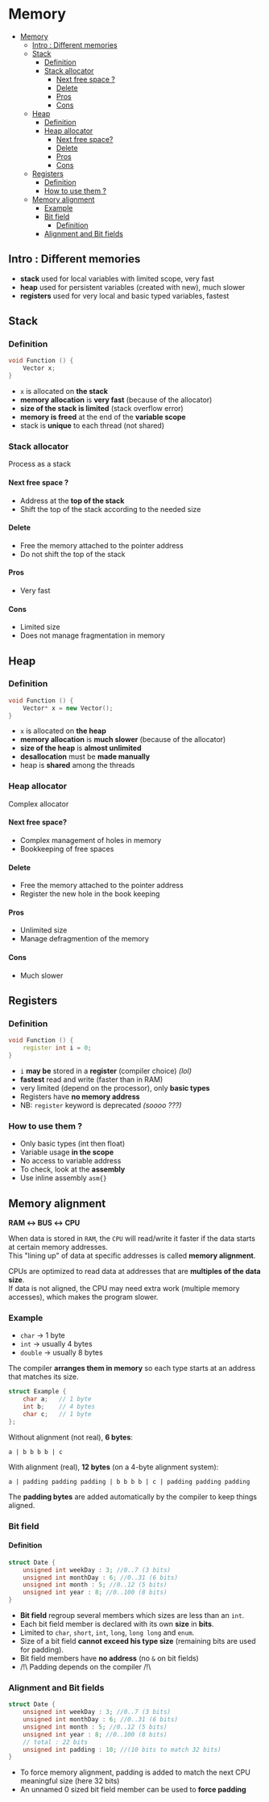 # Memory

- [Memory](#memory)
  - [Intro : Different memories](#intro--different-memories)
  - [Stack](#stack)
    - [Definition](#definition)
    - [Stack allocator](#stack-allocator)
      - [Next free space ?](#next-free-space-)
      - [Delete](#delete)
      - [Pros](#pros)
      - [Cons](#cons)
  - [Heap](#heap)
    - [Definition](#definition-1)
    - [Heap allocator](#heap-allocator)
      - [Next free space?](#next-free-space)
      - [Delete](#delete-1)
      - [Pros](#pros-1)
      - [Cons](#cons-1)
  - [Registers](#registers)
    - [Definition](#definition-2)
    - [How to use them ?](#how-to-use-them-)
  - [Memory alignment](#memory-alignment)
    - [Example](#example)
    - [Bit field](#bit-field)
      - [Definition](#definition-3)
    - [Alignment and Bit fields](#alignment-and-bit-fields)


## Intro : Different memories
- **stack** used for local variables with limited scope, very fast
- **heap** used for persistent variables (created with new), much slower
- **registers** used for very local and basic typed variables, fastest

## Stack
### Definition
```cpp
void Function () {
    Vector x;
}
```
- `x` is allocated on **the stack**
- **memory allocation** is **very fast** (because of the allocator)
- **size of the stack is limited** (stack overflow error)
- **memory is freed** at the end of the **variable scope**
- stack is **unique** to each thread (not shared)

### Stack allocator
Process as a stack

#### Next free space ?
  - Address at the **top of the stack**
  - Shift the top of the stack according to the needed size

#### Delete
  - Free the memory attached to the pointer address
  - Do not shift the top of the stack

#### Pros
- Very fast

#### Cons
- Limited size
- Does not manage fragmentation in memory

## Heap
### Definition
```cpp
void Function () {
    Vector* x = new Vector();
}
```

- `x` is allocated on **the heap**
- **memory allocation** is **much slower** (because of the
allocator)
- **size of the heap** is **almost unlimited**
- **desallocation** must be **made manually**
- heap is **shared** among the threads

### Heap allocator
Complex allocator

#### Next free space?
- Complex management of holes in memory
- Bookkeeping of free spaces
  
#### Delete
- Free the memory attached to the pointer address
- Register the new hole in the book keeping
  
#### Pros
- Unlimited size
- Manage defragmention of the memory
  
#### Cons
- Much slower

## Registers
### Definition
```cpp
void Function () {
    register int i = 0;
}
```
- ``i`` **may be** stored in a **register** (compiler choice) _(lol)_
- **fastest** read and write (faster than in RAM)
- very limited (depend on the processor), only **basic types**
- Registers have **no memory address**
- NB: ``register`` keyword is deprecated _(soooo ???)_
  
### How to use them ?
- Only basic types (int then float)
- Variable usage **in the scope**
- No access to variable address
- To check, look at the **assembly**
- Use inline assembly `asm{}`

## Memory alignment
**RAM ↔ BUS ↔ CPU**

When data is stored in `RAM`, the `CPU` will read/write it faster if the data starts at certain memory addresses.  
This "lining up" of data at specific addresses is called **memory alignment**.

CPUs are optimized to read data at addresses that are **multiples of the data size**.  
If data is not aligned, the CPU may need extra work (multiple memory accesses), which makes the program slower.

### Example

- `char` → 1 byte
- `int` → usually 4 bytes
- `double` → usually 8 bytes

The compiler **arranges them in memory** so each type starts at an address that matches its size.

```cpp
struct Example {
    char a;   // 1 byte
    int b;    // 4 bytes
    char c;   // 1 byte
};
```
Without alignment (not real), **6 bytes**:
```
a | b b b b | c
```

With alignment (real), **12 bytes** (on a 4-byte alignment system):
```
a | padding padding padding | b b b b | c | padding padding padding
```
The **padding bytes** are added automatically by the compiler to keep things aligned.

### Bit field
#### Definition
```cpp
struct Date {
    unsigned int weekDay : 3; //0..7 (3 bits)
    unsigned int monthDay : 6; //0..31 (6 bits)
    unsigned int month : 5; //0..12 (5 bits)
    unsigned int year : 8; //0..100 (8 bits)
}

```

- **Bit field** regroup several members which sizes are less than an `int`.  
- Each bit field member is declared with its own **size** in **bits**.  
- Limited to `char`, `short`, `int`, `long`, `long long` and `enum`.  
- Size of a bit field **cannot exceed his type size** (remaining bits are used for padding).
- Bit field members have **no address** (no `&` on bit fields)
- /!\ Padding depends on the compiler /!\
  
### Alignment and Bit fields
```cpp
struct Date {
    unsigned int weekDay : 3; //0..7 (3 bits)
    unsigned int monthDay : 6; //0..31 (6 bits)
    unsigned int month : 5; //0..12 (5 bits)
    unsigned int year : 8; //0..100 (8 bits)
    // total : 22 bits
    unsigned int padding : 10; //(10 bits to match 32 bits)
}

```
- To force memory alignment, padding is added to match the next CPU
meaningful size (here 32 bits)
- An unnamed 0 sized bit field member can be used to **force padding**
